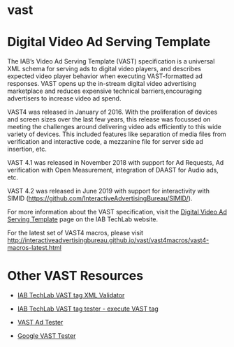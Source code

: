 # vast

Digital Video Ad Serving Template
================================
The IAB’s Video Ad Serving Template (VAST) specification is a universal XML schema for serving ads to digital video players, and describes expected video player behavior when executing VAST-­formatted ad responses. VAST opens up the in-stream digital video advertising marketplace and reduces expensive technical barriers,encouraging advertisers to increase video ad spend. 

VAST4 was released in January of 2016. With the proliferation of devices and screen sizes over the last few years, this release was focussed on meeting the challenges around delivering video ads efficiently to this wide variety of devices. This included features like separation of media files from verification and interactive code, a mezzanine file for server side ad insertion, etc. 

VAST 4.1 was released in November 2018 with support for Ad Requests, Ad verification with Open Measurement, integration of DAAST for Audio ads, etc. 

VAST 4.2 was released in June 2019 with support for interactivity with SIMID (https://github.com/InteractiveAdvertisingBureau/SIMID/). 

For more information about the VAST specification, visit the [Digital Video Ad Serving Template](https://iabtechlab.com/specifications-guidelines/vast/) page on the IAB TechLab website.

For the latest set of VAST4 macros, please visit http://interactiveadvertisingbureau.github.io/vast/vast4macros/vast4-macros-latest.html 


Other VAST Resources
====================

* [IAB TechLab VAST tag XML Validator](https://vastvalidator.iabtechlab.com) 

* [IAB TechLab VAST tag tester - execute VAST tag](https://vasttester.iabtechlab.com/) 

* [VAST Ad Tester](http://zutils.zedo.com/vastvalidator/)

* [Google VAST Tester](https://developers.google.com/interactive-media-ads/docs/vastinspector_dual)



